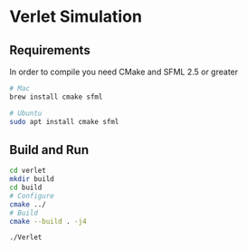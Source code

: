 # Verlet Simulation

## Requirements
In order to compile you need CMake and SFML 2.5 or greater

```bash
# Mac
brew install cmake sfml

# Ubuntu
sudo apt install cmake sfml
```

## Build and Run

```bash
cd verlet
mkdir build
cd build
# Configure
cmake ../
# Build
cmake --build . -j4
```

```bash
./Verlet
```